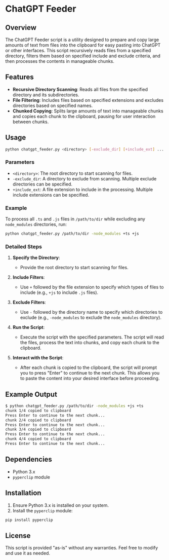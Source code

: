 # ChatGPT Feeder

## Overview

The ChatGPT Feeder script is a utility designed to prepare and copy large amounts of text from files into the clipboard for easy pasting into ChatGPT or other interfaces. This script recursively reads files from a specified directory, filters them based on specified include and exclude criteria, and then processes the contents in manageable chunks.

## Features

- **Recursive Directory Scanning**: Reads all files from the specified directory and its subdirectories.
- **File Filtering**: Includes files based on specified extensions and excludes directories based on specified names.
- **Chunked Copying**: Splits large amounts of text into manageable chunks and copies each chunk to the clipboard, pausing for user interaction between chunks.

## Usage

```sh
python chatgpt_feeder.py <directory> [-exclude_dir] [+include_ext] ...
```

### Parameters

- `<directory>`: The root directory to start scanning for files.
- `-exclude_dir`: A directory to exclude from scanning. Multiple exclude directories can be specified.
- `+include_ext`: A file extension to include in the processing. Multiple include extensions can be specified.

### Example

To process all `.ts` and `.js` files in `/path/to/dir` while excluding any `node_modules` directories, run:

```sh
python chatgpt_feeder.py /path/to/dir -node_modules +ts +js
```

### Detailed Steps

1. **Specify the Directory**:
   - Provide the root directory to start scanning for files.

2. **Include Filters**:
   - Use `+` followed by the file extension to specify which types of files to include (e.g., `+js` to include `.js` files).

3. **Exclude Filters**:
   - Use `-` followed by the directory name to specify which directories to exclude (e.g., `-node_modules` to exclude the `node_modules` directory).

4. **Run the Script**:
   - Execute the script with the specified parameters. The script will read the files, process the text into chunks, and copy each chunk to the clipboard.

5. **Interact with the Script**:
   - After each chunk is copied to the clipboard, the script will prompt you to press "Enter" to continue to the next chunk. This allows you to paste the content into your desired interface before proceeding.

## Example Output

```sh
$ python chatgpt_feeder.py /path/to/dir -node_modules +js +ts
chunk 1/4 copied to clipboard
Press Enter to continue to the next chunk...
chunk 2/4 copied to clipboard
Press Enter to continue to the next chunk...
chunk 3/4 copied to clipboard
Press Enter to continue to the next chunk...
chunk 4/4 copied to clipboard
Press Enter to continue to the next chunk...
```

## Dependencies

- Python 3.x
- `pyperclip` module

## Installation

1. Ensure Python 3.x is installed on your system.
2. Install the `pyperclip` module:

```sh
pip install pyperclip
```

## License

This script is provided "as-is" without any warranties. Feel free to modify and use it as needed.
